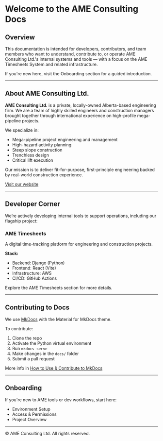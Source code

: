 # Welcome to the AME Consulting Docs

## Overview

This documentation is intended for developers, contributors, and team members who want to understand, contribute to, or operate AME Consulting Ltd.'s internal systems and tools — with a focus on the AME Timesheets System and related infrastructure.

If you're new here, visit the Onboarding section for a guided introduction.

---

## About AME Consulting Ltd.

**AME Consulting Ltd.** is a private, locally-owned Alberta-based engineering firm. We are a team of highly skilled engineers and construction managers brought together through international experience on high-profile mega-pipeline projects.

We specialize in:
- Mega-pipeline project engineering and management
- High-hazard activity planning
- Steep slope construction
- Trenchless design
- Critical lift execution

Our mission is to deliver fit-for-purpose, first-principle engineering backed by real-world construction experience.

[Visit our website](https://www.ame-consulting.ca/)

---

## Developer Corner

We’re actively developing internal tools to support operations, including our flagship project:

### AME Timesheets

A digital time-tracking platform for engineering and construction projects.

**Stack:**
- Backend: Django (Python)
- Frontend: React (Vite)
- Infrastructure: AWS
- CI/CD: GitHub Actions

Explore the AME Timesheets section for more details.

---

## Contributing to Docs

We use [MkDocs](https://www.mkdocs.org/) with the Material for MkDocs theme.

To contribute:

1. Clone the repo
2. Activate the Python virtual environment
3. Run `mkdocs serve`
4. Make changes in the `docs/` folder
5. Submit a pull request

More info in [How to Use & Contribute to MkDocs](how-to/contributing.md)

---

## Onboarding

If you're new to AME tools or dev workflows, start here:
- Environment Setup
- Access & Permissions
- Project Overview

---

© AME Consulting Ltd. All rights reserved.
